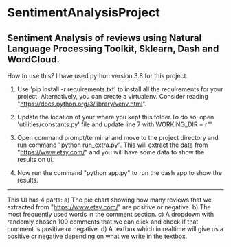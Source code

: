 # SentimentAnalysisProject
Sentiment Analysis of reviews using Natural Language Processing Toolkit, Sklearn, Dash and WordCloud.
------------------------------------------------------------------------------------------------------------

How to use this?
I have used python version 3.8 for this project.

1. Use 'pip install -r requirements.txt' to install all the requirements for your project. Alternatively, you can create a virtualenv. Consider reading 
"https://docs.python.org/3/library/venv.html".

2. Update the location of your where you kept this folder.To do so, open 'utilities/constants.py' file and update line 7 with 
WORKING_DIR = r"<Location to the project folder>"

3. Open command prompt/terminal and move to the project directory and run command "python run_extra.py". This will extract the data from "https://www.etsy.com/" and you will 
have some data to show the results on ui.

4. Now run the command "python app.py" to run the dash app to show the results.

------------------------------------------------------------------------------------------------------------------

This UI has 4 parts:
a) The pie chart showing how many reviews that we extracted from "https://www.etsy.com/" are positive or negative.
b) The most frequently used words in the comment section.
c) A dropdown with randomly chosen 100 comments that we can click and check if that comment is positive or negative.
d) A textbox which in realtime will give us a positive or negative depending on what we write in the textbox.
